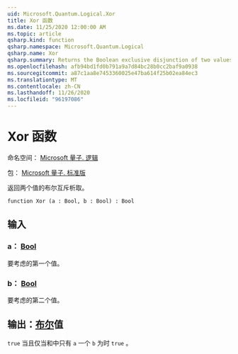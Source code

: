 ```yaml
---
uid: Microsoft.Quantum.Logical.Xor
title: Xor 函数
ms.date: 11/25/2020 12:00:00 AM
ms.topic: article
qsharp.kind: function
qsharp.namespace: Microsoft.Quantum.Logical
qsharp.name: Xor
qsharp.summary: Returns the Boolean exclusive disjunction of two values.
ms.openlocfilehash: afb94bd1fd0b791a9a7d84bc28b0cc2baf9a0938
ms.sourcegitcommit: a87c1aa8e7453360025e47ba614f25b02ea84ec3
ms.translationtype: MT
ms.contentlocale: zh-CN
ms.lasthandoff: 11/26/2020
ms.locfileid: "96197086"
---
```

# <a name="xor-function"></a>Xor 函数

命名空间： [Microsoft 量子. 逻辑](xref:Microsoft.Quantum.Logical)

包： [Microsoft 量子. 标准版](https://nuget.org/packages/Microsoft.Quantum.Standard)


返回两个值的布尔互斥析取。

```qsharp
function Xor (a : Bool, b : Bool) : Bool
```


## <a name="input"></a>输入

### <a name="a--bool"></a>a： [Bool](xref:microsoft.quantum.lang-ref.bool)

要考虑的第一个值。


### <a name="b--bool"></a>b： [Bool](xref:microsoft.quantum.lang-ref.bool)

要考虑的第二个值。



## <a name="output--bool"></a>输出：[布尔](xref:microsoft.quantum.lang-ref.bool)值

`true` 当且仅当和中只有 `a` 一个 `b` 为时 `true` 。